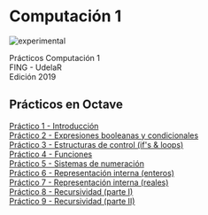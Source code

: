 # Computación 1  

![experimental](https://img.shields.io/badge/lifecycle-experimental-orange.svg)

Prácticos Computación 1  
FING - UdelaR  
Edición 2019  

## Prácticos en Octave

[Práctico 1 - Introducción](https://github.com/daczarne/comp1/blob/master/Soluciones_en_Octave/Práctico01)  
[Práctico 2 - Expresiones booleanas y condicionales](https://github.com/daczarne/comp1/blob/master/Soluciones_en_Octave/Práctico02)  
[Práctico 3 - Estructuras de control (if's & loops)](https://github.com/daczarne/comp1/blob/master/Soluciones_en_Octave/Práctico03)  
[Práctico 4 - Funciones](https://github.com/daczarne/comp1/blob/master/Soluciones_en_Octave/Práctico04)  
[Práctico 5 - Sistemas de numeración](https://github.com/daczarne/comp1/blob/master/Práctico05/Soluciones_en_Octave/Práctico05)  
[Práctico 6 - Representación interna (enteros)](https://github.com/daczarne/comp1/blob/master/Práctico05/Soluciones_en_Octave/Práctico06)  
[Práctico 7 - Representación interna (reales)](https://github.com/daczarne/comp1/blob/master/Práctico05/Soluciones_en_Octave/Práctico07)  
[Práctico 8 - Recursividad (parte I)](https://github.com/daczarne/comp1/blob/master/Práctico05/Soluciones_en_Octave/Práctico08)  
[Práctico 9 - Recursividad (parte II)](https://github.com/daczarne/comp1/blob/master/Práctico05/Soluciones_en_Octave/Práctico09)  

<!--
## Prácticos en Python

[Práctico 1 - Introducción](https://github.com/daczarne/comp1/blob/master/Soluciones_en_Python/Práctico01)  
[Práctico 2 - Expresiones booleanas y condicionales](https://github.com/daczarne/comp1/blob/master/Soluciones_en_Python/Práctico02)  
[Práctico 3 - Estructuras de control (if's & loops)](https://github.com/daczarne/comp1/blob/master/Soluciones_en_Python/Práctico03)  
[Práctico 4 - Funciones](https://github.com/daczarne/comp1/blob/master/Soluciones_en_Python/Práctico04)  
[Práctico 5](https://github.com/daczarne/comp1/blob/master/Práctico05/Soluciones_en_Python/Práctico05)  
[Práctico 6](https://github.com/daczarne/comp1/blob/master/Práctico05/Soluciones_en_Python/Práctico06)  
[Práctico 7](https://github.com/daczarne/comp1/blob/master/Práctico05/Soluciones_en_Python/Práctico07)  
[Práctico 8](https://github.com/daczarne/comp1/blob/master/Práctico05/Soluciones_en_Python/Práctico08)  
[Práctico 9](https://github.com/daczarne/comp1/blob/master/Práctico05/Soluciones_en_Python/Práctico09)  
-->
